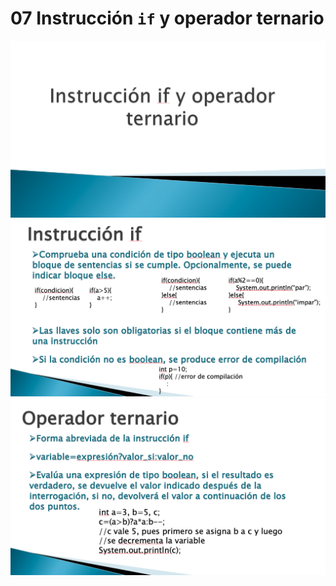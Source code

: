 # 07 Instrucción `if` y operador ternario

<img src="images/07-01.png">

<img src="images/07-02.png">

<img src="images/07-03.png">
